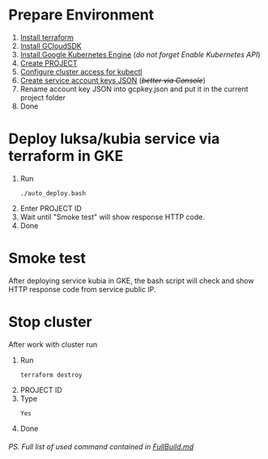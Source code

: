 # Prepare Environment
1. [Install terraform](https://learn.hashicorp.com/tutorials/terraform/install-cli)
2. [Install GCloudSDK](https://cloud.google.com/sdk/docs/install)
3. [Install Google Kubernetes Engine](https://cloud.google.com/kubernetes-engine/docs/how-to/cluster-access-for-kubectl)
(*do not forget Enable Kubernetes API*)
4. [Create PROJECT](https://cloud.google.com/resource-manager/docs/creating-managing-projects)
5. [Configure cluster access for kubectl](
https://cloud.google.com/kubernetes-engine/docs/how-to/cluster-access-for-kubectl)
5. [Create service account keys JSON](https://cloud.google.com/iam/docs/creating-managing-service-account-keys#iam-service-account-keys-create-console)
(~~*better via Console*~~)
6. Rename account key JSON into gcpkey.json and put it in the current project folder
7. Done

# Deploy luksa/kubia service via terraform in GKE
1. Run
   ```
   ./auto_deploy.bash
   ```
2. Enter PROJECT ID
3. Wait until "Smoke test" will show response HTTP code.
9. Done

# Smoke test
After deploying service kubia in GKE, the bash script will check and show HTTP response code from service public IP.

  # Stop cluster
  After work with cluster run
1. Run
   ```
   terraform destroy
   ```
2. PROJECT ID
3. Type
   ```
   Yes
   ```
4. Done

###### PS. Full list of used command contained in [FullBuild.md](https://github.com/MiraD1n/gke_kubiaservice_mpolishchuk/blob/main/FullBuild.md)
